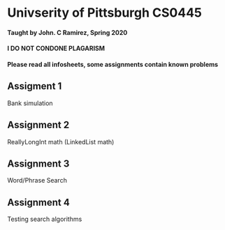 # Univserity of Pittsburgh CS0445
#### Taught by John. C Ramirez, Spring 2020 

#### I DO NOT CONDONE PLAGARISM
#### Please read all infosheets, some assignments contain known problems

## Assigment 1
Bank simulation

## Assignment 2
ReallyLongInt math (LinkedList math)

## Assignment 3
Word/Phrase Search

## Assignment 4
Testing search algorithms
